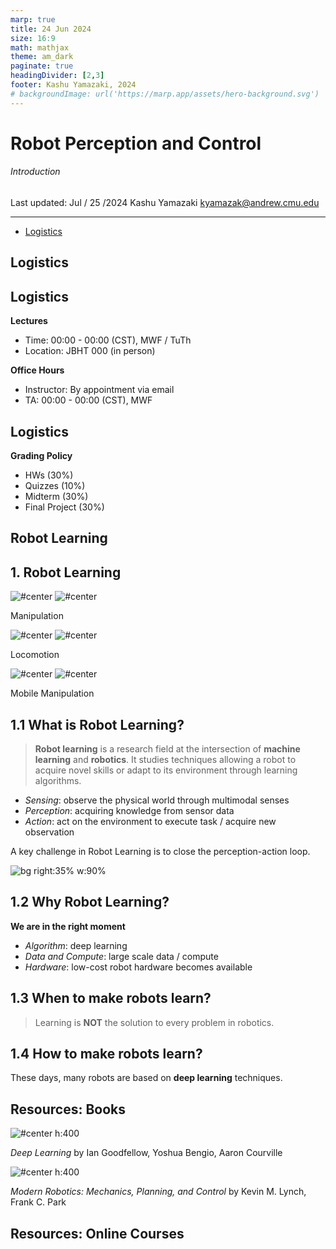 ```yaml
---
marp: true
title: 24 Jun 2024
size: 16:9
math: mathjax
theme: am_dark
paginate: true
headingDivider: [2,3]
footer: Kashu Yamazaki, 2024
# backgroundImage: url('https://marp.app/assets/hero-background.svg')
---
```


<!-- _class: cover_b -->
<!-- _header: "" -->
<!-- _footer: "" -->
<!-- _paginate: "" -->
<!-- _backgroundImage: url('https://marp.app/assets/hero-background.svg') -->

# Robot Perception and Control

###### Introduction

Last updated: Jul / 25 /2024
Kashu Yamazaki
kyamazak@andrew.cmu.edu

---

<!-- _class: toc_a -->
<!-- _header: "" -->
<!-- _footer: "" -->
<!-- _paginate: "" -->

- [Logistics](#3)


## Logistics

<!-- _class: trans -->
<!-- _footer: "" -->
<!-- _paginate: "" -->

## Logistics


**Lectures**

- Time: 00:00 - 00:00 (CST), MWF / TuTh
- Location: JBHT 000 (in person)

**Office Hours**

- Instructor: By appointment via email
- TA: 00:00 - 00:00 (CST), MWF


## Logistics

**Grading Policy**

- HWs (30%)
- Quizzes (10%)
- Midterm (30%)
- Final Project (30%)


## Robot Learning

<!-- _class: trans -->
<!-- _footer: "" -->
<!-- _paginate: "" -->

## 1. Robot Learning

<!-- _class: cols-3 -->

<div class=ldiv>

![#center](https://external-preview.redd.it/is-this-frame-manipulation-or-is-it-really-so-smooth-and-v0-MzJubGJyMWVoMDhkMaFyv-3Y5k43E2ChZcsZFS5twhklMNSV5hWfTTSt6JHp.png?format=pjpg&auto=webp&s=14dea71abc16375868dcc892fbb5ba6ee18b2413)
![#center](https://www.roboticvision.org/annualreport2019/wp-content/uploads/2020/04/CON-NA-Panda-arm-2-scaled.jpg)

Manipulation

</div>

<div class=mdiv>

![#center](https://i.ytimg.com/vi/nipH-yl8lR0/hq720.jpg?sqp=-oaymwEhCK4FEIIDSFryq4qpAxMIARUAAAAAGAElAADIQj0AgKJD&rs=AOn4CLCNEgkxyZ614AutrlwM9lfdA6O8Aw)
![#center](https://i.ytimg.com/vi/8sO7VS3q8d0/maxresdefault.jpg)

Locomotion
</div>

<div class=rdiv>

![#center](https://www.inceptivemind.com/wp-content/uploads/2021/02/Spot-Robot-Arm.jpg)
![#center](https://interestingengineering.com/_next/image?url=https%3A%2F%2Fcms.interestingengineering.com%2Fwp-content%2Fuploads%2F2024%2F06%2FUntitled-design-35.png&w=1200&q=75)

Mobile Manipulation

</div>


## 1.1 What is Robot Learning?

> **Robot learning** is a research field at the intersection of **machine learning** and **robotics**. It studies techniques allowing a robot to acquire novel skills or adapt to its environment through learning algorithms.


- *Sensing*: observe the physical world through multimodal senses
- *Perception*: acquiring knowledge from sensor data
- *Action*: act on the environment to execute task / acquire new observation

A key challenge in Robot Learning is to close the perception-action loop.

![bg right:35% w:90%](https://cdn-wordpress-info.futurelearn.com/info/wp-content/uploads/f338ce63-774c-4034-9278-3f3a2593c68b-768x768.png)


## 1.2 Why Robot Learning?


**We are in the right moment**
- *Algorithm*: deep learning 
- *Data and Compute*: large scale data / compute
- *Hardware*: low-cost robot hardware becomes available

## 1.3 When to make robots learn?



<!-- _class:  bq-red -->
> Learning is **NOT** the solution to every problem in robotics.


## 1.4 How to make robots learn?

These days, many robots are based on **deep learning** techniques.



## Resources: Books

<!-- _class: cols-2 -->

<div class=ldiv>

![#center h:400](https://m.media-amazon.com/images/I/A10G+oKN3LL._AC_UF1000,1000_QL80_.jpg)

*Deep Learning*
by Ian Goodfellow, Yoshua Bengio, Aaron Courville

</div>

<div class=rdiv>

![#center h:400](https://m.media-amazon.com/images/I/4109zaBEgJL._AC_UF1000,1000_QL80_.jpg)

*Modern Robotics: Mechanics, Planning, and Control*
by Kevin M. Lynch, Frank C. Park

</div>

## Resources: Online Courses

